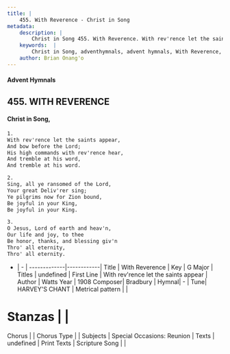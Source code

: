 ```yaml
---
title: |
    455. With Reverence - Christ in Song
metadata:
    description: |
        Christ in Song 455. With Reverence. With rev'rence let the saints appear, And bow before the Lord; His high commands with rev'rence hear, And tremble at his word, And tremble at his word.
    keywords:  |
        Christ in Song, adventhymnals, advent hymnals, With Reverence, With rev'rence let the saints appear. 
    author: Brian Onang'o
---
```


#### Advent Hymnals
## 455. WITH REVERENCE
####  Christ in Song,

```txt
1.
With rev'rence let the saints appear,
And bow before the Lord;
His high commands with rev'rence hear,
And tremble at his word,
And tremble at his word.

2.
Sing, all ye ransomed of the Lord,
Your great Deliv'rer sing;
Ye pilgrims now for Zion bound,
Be joyful in your King,
Be joyful in your King.

3.
O Jesus, Lord of earth and heav'n,
Our life and joy, to thee
Be honor, thanks, and blessing giv'n
Thro' all eternity,
Thro' all eternity.

```

- |   -  |
-------------|------------|
Title | With Reverence |
Key | G Major |
Titles | undefined |
First Line | With rev'rence let the saints appear |
Author | Watts
Year | 1908
Composer| Bradbury |
Hymnal|  - |
Tune| HARVEY'S CHANT |
Metrical pattern | |
# Stanzas |  |
Chorus |  |
Chorus Type |  |
Subjects | Special Occasions: Reunion |
Texts | undefined |
Print Texts | 
Scripture Song |  |
    
